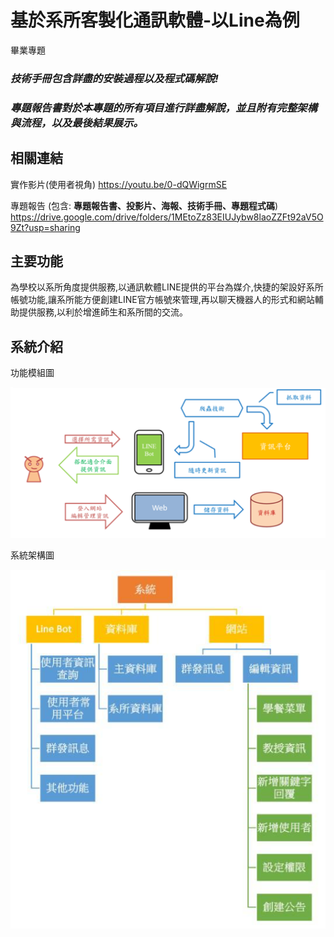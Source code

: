 # 基於系所客製化通訊軟體-以Line為例
畢業專題

### <i>技術手冊包含詳盡的安裝過程以及程式碼解說!</i>
### <i>專題報告書對於本專題的所有項目進行詳盡解說，並且附有完整架構與流程，以及最後結果展示。</i>


## 相關連結
實作影片(使用者視角) 
https://youtu.be/0-dQWigrmSE

專題報告 (包含: <b>專題報告書、投影片、海報、技術手冊、專題程式碼</b>) 
https://drive.google.com/drive/folders/1MEtoZz83EIUJybw8laoZZFt92aV5O9Zt?usp=sharing

## 主要功能
為學校以系所角度提供服務,以通訊軟體LINE提供的平台為媒介,快捷的架設好系所帳號功能,讓系所能方便創建LINE官方帳號來管理,再以聊天機器人的形式和網站輔助提供服務,以利於增進師生和系所間的交流。

## 系統介紹
功能模組圖

![image](Screenshot_2.png)

系統架構圖

![image](Screenshot_3.png)


